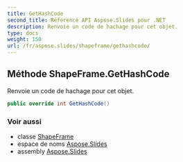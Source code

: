 ```yaml
---
title: GetHashCode
second_title: Référence API Aspose.Slides pour .NET
description: Renvoie un code de hachage pour cet objet.
type: docs
weight: 150
url: /fr/aspose.slides/shapeframe/gethashcode/
---
```


## Méthode ShapeFrame.GetHashCode

Renvoie un code de hachage pour cet objet.

```csharp
public override int GetHashCode()
```

### Voir aussi

* classe [ShapeFrame](../../shapeframe)
* espace de noms [Aspose.Slides](../../shapeframe)
* assembly [Aspose.Slides](../../../)

<!-- NE PAS ÉDITER : généré par xmldocmd pour Aspose.Slides.dll -->